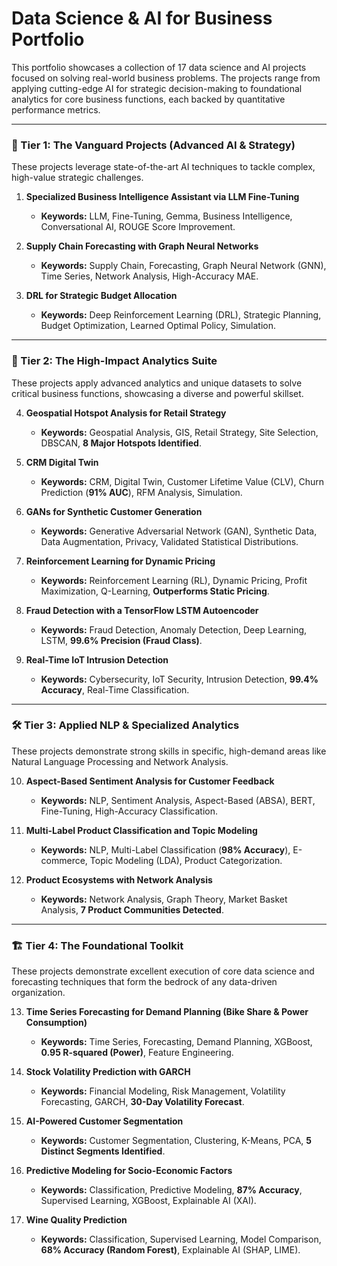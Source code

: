 # Data Science & AI for Business Portfolio

This portfolio showcases a collection of 17 data science and AI projects focused on solving real-world business problems. The projects range from applying cutting-edge AI for strategic decision-making to foundational analytics for core business functions, each backed by quantitative performance metrics.

---

### 👑 Tier 1: The Vanguard Projects (Advanced AI & Strategy)

These projects leverage state-of-the-art AI techniques to tackle complex, high-value strategic challenges.

1. **Specialized Business Intelligence Assistant via LLM Fine-Tuning**
    * **Keywords:** LLM, Fine-Tuning, Gemma, Business Intelligence, Conversational AI, ROUGE Score Improvement.

2. **Supply Chain Forecasting with Graph Neural Networks**
    * **Keywords:** Supply Chain, Forecasting, Graph Neural Network (GNN), Time Series, Network Analysis, High-Accuracy MAE.

3. **DRL for Strategic Budget Allocation**
    * **Keywords:** Deep Reinforcement Learning (DRL), Strategic Planning, Budget Optimization, Learned Optimal Policy, Simulation.

---

### 🚀 Tier 2: The High-Impact Analytics Suite

These projects apply advanced analytics and unique datasets to solve critical business functions, showcasing a diverse and powerful skillset.

4. **Geospatial Hotspot Analysis for Retail Strategy**
    * **Keywords:** Geospatial Analysis, GIS, Retail Strategy, Site Selection, DBSCAN, **8 Major Hotspots Identified**.

5. **CRM Digital Twin**
    * **Keywords:** CRM, Digital Twin, Customer Lifetime Value (CLV), Churn Prediction (**91% AUC**), RFM Analysis, Simulation.

6. **GANs for Synthetic Customer Generation**
    * **Keywords:** Generative Adversarial Network (GAN), Synthetic Data, Data Augmentation, Privacy, Validated Statistical Distributions.

7. **Reinforcement Learning for Dynamic Pricing**
    * **Keywords:** Reinforcement Learning (RL), Dynamic Pricing, Profit Maximization, Q-Learning, **Outperforms Static Pricing**.

8. **Fraud Detection with a TensorFlow LSTM Autoencoder**
    * **Keywords:** Fraud Detection, Anomaly Detection, Deep Learning, LSTM, **99.6% Precision (Fraud Class)**.

9. **Real-Time IoT Intrusion Detection**
    * **Keywords:** Cybersecurity, IoT Security, Intrusion Detection, **99.4% Accuracy**, Real-Time Classification.

---

### 🛠️ Tier 3: Applied NLP & Specialized Analytics

These projects demonstrate strong skills in specific, high-demand areas like Natural Language Processing and Network Analysis.

10. **Aspect-Based Sentiment Analysis for Customer Feedback**
    * **Keywords:** NLP, Sentiment Analysis, Aspect-Based (ABSA), BERT, Fine-Tuning, High-Accuracy Classification.

11. **Multi-Label Product Classification and Topic Modeling**
    * **Keywords:** NLP, Multi-Label Classification (**98% Accuracy**), E-commerce, Topic Modeling (LDA), Product Categorization.

12. **Product Ecosystems with Network Analysis**
    * **Keywords:** Network Analysis, Graph Theory, Market Basket Analysis, **7 Product Communities Detected**.

---

### 🏗️ Tier 4: The Foundational Toolkit

These projects demonstrate excellent execution of core data science and forecasting techniques that form the bedrock of any data-driven organization.

13. **Time Series Forecasting for Demand Planning (Bike Share & Power Consumption)**
    * **Keywords:** Time Series, Forecasting, Demand Planning, XGBoost, **0.95 R-squared (Power)**, Feature Engineering.

14. **Stock Volatility Prediction with GARCH**
    * **Keywords:** Financial Modeling, Risk Management, Volatility Forecasting, GARCH, **30-Day Volatility Forecast**.

15. **AI-Powered Customer Segmentation**
    * **Keywords:** Customer Segmentation, Clustering, K-Means, PCA, **5 Distinct Segments Identified**.

16. **Predictive Modeling for Socio-Economic Factors**
    * **Keywords:** Classification, Predictive Modeling, **87% Accuracy**, Supervised Learning, XGBoost, Explainable AI (XAI).

17. **Wine Quality Prediction**
    * **Keywords:** Classification, Supervised Learning, Model Comparison, **68% Accuracy (Random Forest)**, Explainable AI (SHAP, LIME).
	
